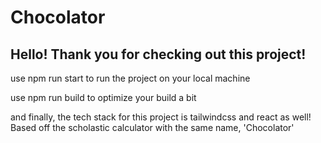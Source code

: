 # Chocolator
## Hello! Thank you for checking out this project!
<p>use npm run start to run the project on your local machine</p>
<p>use npm run build to optimize your build a bit</p>
<p>and finally, the tech stack for this project is tailwindcss and react as well! Based off the scholastic calculator with the same name, 'Chocolator'</p>
